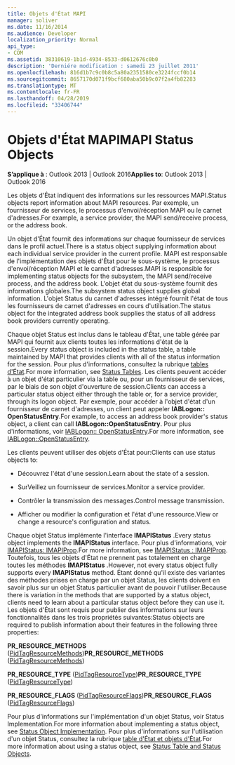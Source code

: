 ```yaml
---
title: Objets d'État MAPI
manager: soliver
ms.date: 11/16/2014
ms.audience: Developer
localization_priority: Normal
api_type:
- COM
ms.assetid: 38310619-1b1d-4934-8533-d0612676c0b0
description: 'Derniére modification : samedi 23 juillet 2011'
ms.openlocfilehash: 816d1b7c9c0b8c5a80a2351580ce3224fccf0b14
ms.sourcegitcommit: 8657170d071f9bcf680aba50b9c07f2a4fb82283
ms.translationtype: MT
ms.contentlocale: fr-FR
ms.lasthandoff: 04/28/2019
ms.locfileid: "33406744"
---
```

# <a name="mapi-status-objects"></a><span data-ttu-id="36d00-103">Objets d'État MAPI</span><span class="sxs-lookup"><span data-stu-id="36d00-103">MAPI Status Objects</span></span>

  
  
<span data-ttu-id="36d00-104">**S’applique à** : Outlook 2013 | Outlook 2016</span><span class="sxs-lookup"><span data-stu-id="36d00-104">**Applies to**: Outlook 2013 | Outlook 2016</span></span> 
  
<span data-ttu-id="36d00-105">Les objets d'État indiquent des informations sur les ressources MAPI.</span><span class="sxs-lookup"><span data-stu-id="36d00-105">Status objects report information about MAPI resources.</span></span> <span data-ttu-id="36d00-106">Par exemple, un fournisseur de services, le processus d'envoi/réception MAPI ou le carnet d'adresses.</span><span class="sxs-lookup"><span data-stu-id="36d00-106">For example, a service provider, the MAPI send/receive process, or the address book.</span></span>
  
<span data-ttu-id="36d00-107">Un objet d'État fournit des informations sur chaque fournisseur de services dans le profil actuel.</span><span class="sxs-lookup"><span data-stu-id="36d00-107">There is a status object supplying information about each individual service provider in the current profile.</span></span> <span data-ttu-id="36d00-108">MAPI est responsable de l'implémentation des objets d'État pour le sous-système, le processus d'envoi/réception MAPI et le carnet d'adresses.</span><span class="sxs-lookup"><span data-stu-id="36d00-108">MAPI is responsible for implementing status objects for the subsystem, the MAPI send/receive process, and the address book.</span></span> <span data-ttu-id="36d00-109">L'objet état du sous-système fournit des informations globales.</span><span class="sxs-lookup"><span data-stu-id="36d00-109">The subsystem status object supplies global information.</span></span> <span data-ttu-id="36d00-110">L'objet Status du carnet d'adresses intégré fournit l'état de tous les fournisseurs de carnet d'adresses en cours d'utilisation.</span><span class="sxs-lookup"><span data-stu-id="36d00-110">The status object for the integrated address book supplies the status of all address book providers currently operating.</span></span>
  
<span data-ttu-id="36d00-111">Chaque objet Status est inclus dans le tableau d'État, une table gérée par MAPI qui fournit aux clients toutes les informations d'état de la session.</span><span class="sxs-lookup"><span data-stu-id="36d00-111">Every status object is included in the status table, a table maintained by MAPI that provides clients with all of the status information for the session.</span></span> <span data-ttu-id="36d00-112">Pour plus d'informations, consultez la rubrique [tables d'État](status-tables.md).</span><span class="sxs-lookup"><span data-stu-id="36d00-112">For more information, see [Status Tables](status-tables.md).</span></span> <span data-ttu-id="36d00-113">Les clients peuvent accéder à un objet d'état particulier via la table ou, pour un fournisseur de services, par le biais de son objet d'ouverture de session.</span><span class="sxs-lookup"><span data-stu-id="36d00-113">Clients can access a particular status object either through the table or, for a service provider, through its logon object.</span></span> <span data-ttu-id="36d00-114">Par exemple, pour accéder à l'objet d'état d'un fournisseur de carnet d'adresses, un client peut appeler **IABLogon:: OpenStatusEntry**.</span><span class="sxs-lookup"><span data-stu-id="36d00-114">For example, to access an address book provider's status object, a client can call **IABLogon::OpenStatusEntry**.</span></span> <span data-ttu-id="36d00-115">Pour plus d'informations, voir [IABLogon:: OpenStatusEntry](iablogon-openstatusentry.md).</span><span class="sxs-lookup"><span data-stu-id="36d00-115">For more information, see [IABLogon::OpenStatusEntry](iablogon-openstatusentry.md).</span></span>
  
<span data-ttu-id="36d00-116">Les clients peuvent utiliser des objets d'État pour:</span><span class="sxs-lookup"><span data-stu-id="36d00-116">Clients can use status objects to:</span></span>
  
- <span data-ttu-id="36d00-117">Découvrez l'état d'une session.</span><span class="sxs-lookup"><span data-stu-id="36d00-117">Learn about the state of a session.</span></span>
    
- <span data-ttu-id="36d00-118">SurVeillez un fournisseur de services.</span><span class="sxs-lookup"><span data-stu-id="36d00-118">Monitor a service provider.</span></span>
    
- <span data-ttu-id="36d00-119">Contrôler la transmission des messages.</span><span class="sxs-lookup"><span data-stu-id="36d00-119">Control message transmission.</span></span>
    
- <span data-ttu-id="36d00-120">Afficher ou modifier la configuration et l'état d'une ressource.</span><span class="sxs-lookup"><span data-stu-id="36d00-120">View or change a resource's configuration and status.</span></span>
    
<span data-ttu-id="36d00-121">Chaque objet Status implémente l'interface **IMAPIStatus** .</span><span class="sxs-lookup"><span data-stu-id="36d00-121">Every status object implements the **IMAPIStatus** interface.</span></span> <span data-ttu-id="36d00-122">Pour plus d'informations, voir [IMAPIStatus: IMAPIProp](imapistatusimapiprop.md).</span><span class="sxs-lookup"><span data-stu-id="36d00-122">For more information, see [IMAPIStatus : IMAPIProp](imapistatusimapiprop.md).</span></span> <span data-ttu-id="36d00-123">Toutefois, tous les objets d'État ne prennent pas totalement en charge toutes les méthodes **IMAPIStatus** .</span><span class="sxs-lookup"><span data-stu-id="36d00-123">However, not every status object fully supports every **IMAPIStatus** method.</span></span> <span data-ttu-id="36d00-124">Étant donné qu'il existe des variantes des méthodes prises en charge par un objet Status, les clients doivent en savoir plus sur un objet Status particulier avant de pouvoir l'utiliser.</span><span class="sxs-lookup"><span data-stu-id="36d00-124">Because there is variation in the methods that are supported by a status object, clients need to learn about a particular status object before they can use it.</span></span> <span data-ttu-id="36d00-125">Les objets d'État sont requis pour publier des informations sur leurs fonctionnalités dans les trois propriétés suivantes:</span><span class="sxs-lookup"><span data-stu-id="36d00-125">Status objects are required to publish information about their features in the following three properties:</span></span> 
  
 <span data-ttu-id="36d00-126">**PR_RESOURCE_METHODS** ([PidTagResourceMethods](pidtagresourcemethods-canonical-property.md))</span><span class="sxs-lookup"><span data-stu-id="36d00-126">**PR_RESOURCE_METHODS** ([PidTagResourceMethods](pidtagresourcemethods-canonical-property.md))</span></span> 
  
 <span data-ttu-id="36d00-127">**PR_RESOURCE_TYPE** ([PidTagResourceType](pidtagresourcetype-canonical-property.md))</span><span class="sxs-lookup"><span data-stu-id="36d00-127">**PR_RESOURCE_TYPE** ([PidTagResourceType](pidtagresourcetype-canonical-property.md))</span></span> 
  
 <span data-ttu-id="36d00-128">**PR_RESOURCE_FLAGS** ([PidTagResourceFlags](pidtagresourceflags-canonical-property.md))</span><span class="sxs-lookup"><span data-stu-id="36d00-128">**PR_RESOURCE_FLAGS** ([PidTagResourceFlags](pidtagresourceflags-canonical-property.md))</span></span> 
  
<span data-ttu-id="36d00-129">Pour plus d'informations sur l'implémentation d'un objet [](status-object-implementation.md)Status, voir Status Implementation.</span><span class="sxs-lookup"><span data-stu-id="36d00-129">For more information about implementing a status object, see [Status Object Implementation](status-object-implementation.md).</span></span> <span data-ttu-id="36d00-130">Pour plus d'informations sur l'utilisation d'un objet Status, consultez la rubrique [table d'État et objets d'État](status-table-and-status-objects.md).</span><span class="sxs-lookup"><span data-stu-id="36d00-130">For more information about using a status object, see [Status Table and Status Objects](status-table-and-status-objects.md).</span></span>
  

